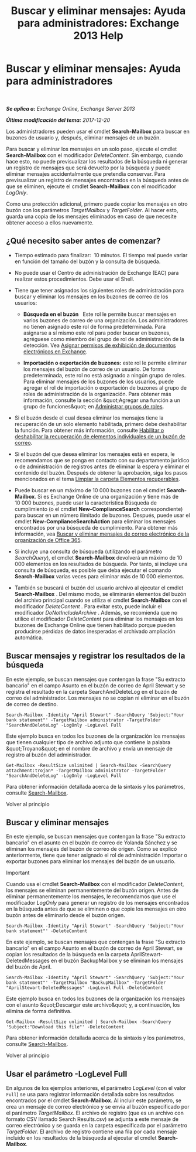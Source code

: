 ﻿---
title: 'Buscar y eliminar mensajes: Ayuda para administradores: Exchange 2013 Help'
TOCTitle: 'Buscar y eliminar mensajes: Ayuda para administradores'
ms:assetid: 8c36bb03-e716-4fdd-9958-4aa7a2a1db42
ms:mtpsurl: https://technet.microsoft.com/es-es/library/Ff459253(v=EXCHG.150)
ms:contentKeyID: 52061895
ms.date: 05/22/2018
mtps_version: v=EXCHG.150
ms.translationtype: MT
---

# Buscar y eliminar mensajes: Ayuda para administradores

 

_**Se aplica a:** Exchange Online, Exchange Server 2013_

_**Última modificación del tema:** 2017-12-20_

Los administradores pueden usar el cmdlet **Search-Mailbox** para buscar en buzones de usuario y, después, eliminar mensajes de un buzón.

Para buscar y eliminar los mensajes en un solo paso, ejecute el cmdlet **Search-Mailbox** con el modificador *DeleteContent*. Sin embargo, cuando hace esto, no puede previsualizar los resultados de la búsqueda ni generar un registro de mensajes que será devuelto por la búsqueda y puede eliminar mensajes accidentalmente que pretendía conservar. Para previsualizar un registro de mensajes encontrados en la búsqueda antes de que se eliminen, ejecute el cmdlet **Search-Mailbox** con el modificador *LogOnly*.

Como una protección adicional, primero puede copiar los mensajes en otro buzón con los parámetros *TargetMailbox* y *TargetFolder*. Al hacer esto, guarda una copia de los mensajes eliminados en caso de que necesite obtener acceso a ellos nuevamente.

## ¿Qué necesito saber antes de comenzar?

  - Tiempo estimado para finalizar:  10 minutos. El tiempo real puede variar en función del tamaño del buzón y la consulta de búsqueda.

  - No puede usar el Centro de administración de Exchange (EAC) para realizar estos procedimientos. Debe usar el Shell.

  - Tiene que tener asignados los siguientes roles de administración para buscar y eliminar los mensajes en los buzones de correo de los usuarios:
    
      - **Búsqueda en el buzón**   Este rol le permite buscar mensajes en varios buzones de correo de una organización. Los administradores no tienen asignado este rol de forma predeterminada. Para asignarse a sí mismo este rol para poder buscar en buzones, agréguese como miembro del grupo de rol de administración de la detección. Vea [Asignar permisos de exhibición de documentos electrónicos en Exchange](https://docs.microsoft.com/es-es/exchange/security-and-compliance/in-place-ediscovery/assign-ediscovery-permissions).
    
      - **Importación o exportación de buzones:**  este rol le permite eliminar los mensajes del buzón de correo de un usuario. De forma predeterminada, este rol no está asignado a ningún grupo de roles. Para eliminar mensajes de los buzones de los usuarios, puede agregar el rol de importación o exportación de buzones al grupo de roles de administración de la organización. Para obtener más información, consulte la sección \&quot;Agregar una función a un grupo de funciones\&quot; en [Administrar grupos de roles](manage-role-groups-exchange-2013-help.md).

  - Si el buzón desde el cual desea eliminar los mensajes tiene la recuperación de un solo elemento habilitada, primero debe deshabilitar la función. Para obtener más información, consulte [Habilitar o deshabilitar la recuperación de elementos individuales de un buzón de correo](https://docs.microsoft.com/es-es/exchange/recipients-in-exchange-online/manage-user-mailboxes/enable-or-disable-single-item-recovery).

  - Si el buzón del que desea eliminar los mensajes está en espera, le recomendamos que se ponga en contacto con su departamento jurídico o de administración de registros antes de eliminar la espera y eliminar el contenido del buzón. Después de obtener la aprobación, siga los pasos mencionados en el tema [Limpiar la carpeta Elementos recuperables](clean-up-the-recoverable-items-folder-exchange-2013-help.md).

  - Puede buscar en un máximo de 10 000 buzones con el cmdlet **Search-Mailbox**. Si es Exchange Online de una organización y tiene más de 10 000 buzones, puede usar la característica Búsqueda de cumplimiento (o el cmdlet **New-ComplianceSearch** correspondiente) para buscar en un número ilimitado de buzones. Después, puede usar el cmdlet **New-ComplianceSearchAction** para eliminar los mensajes encontrados por una búsqueda de cumplimiento. Para obtener más información, vea [Buscar y eliminar mensajes de correo electrónico de la organización de Office 365](https://go.microsoft.com/fwlink/p/?linkid=786856).

  - Si incluye una consulta de búsqueda (utilizando el parámetro *SearchQuery*), el cmdlet **Search-Mailbox** devolverá un máximo de 10 000 elementos en los resultados de búsqueda. Por tanto, si incluye una consulta de búsqueda, es posible que deba ejecutar el comando **Search-Mailbox** varias veces para eliminar más de 10 000 elementos.

  - También se buscará el buzón del usuario archivo al ejecutar el cmdlet **Search-Mailbox** . Del mismo modo, se eliminarán elementos del buzón del archivo principal cuando se utiliza el cmdlet **Search-Mailbox** con el modificador *DeleteContent* . Para evitar esto, puede incluir el modificador *DoNotIncludeArchive* . Además, se recomienda que no utilice el modificador *DeleteContent* para eliminar los mensajes en los buzones de Exchange Online que tienen habilitado porque pueden producirse pérdidas de datos inesperadas el archivado ampliación automática.

## Buscar mensajes y registrar los resultados de la búsqueda

En este ejemplo, se buscan mensajes que contengan la frase "Su extracto bancario" en el campo Asunto en el buzón de correo de April Stewart y se registra el resultado en la carpeta SearchAndDeleteLog en el buzón de correo del administrador. Los mensajes no se copian ni eliminar en el buzón de correo de destino.

    Search-Mailbox -Identity "April Stewart" -SearchQuery 'Subject:"Your bank statement"' -TargetMailbox administrator -TargetFolder "SearchAndDeleteLog" -LogOnly -LogLevel Full

Este ejemplo busca en todos los buzones de la organización los mensajes que tienen cualquier tipo de archivo adjunto que contiene la palabra \&quot;Troyano\&quot; en el nombre de archivo y envía un mensaje de registro al buzón del administrador.

    Get-Mailbox -ResultSize unlimited | Search-Mailbox -SearchQuery attachment:trojan* -TargetMailbox administrator -TargetFolder "SearchAndDeleteLog" -LogOnly -LogLevel Full

Para obtener información detallada acerca de la sintaxis y los parámetros, consulte [Search-Mailbox](https://technet.microsoft.com/es-es/library/dd298173\(v=exchg.150\)).

Volver al principio

## Buscar y eliminar mensajes

En este ejemplo, se buscan mensajes que contengan la frase "Su extracto bancario" en el asunto en el buzón de correo de Yolanda Sánchez y se eliminan los mensajes del buzón de correo de origen. Como se explicó anteriormente, tiene que tener asignado el rol de administración Importar o exportar buzones para eliminar los mensajes del buzón de un usuario.


> [!IMPORTANT]
> Cuando usa el cmdlet <STRONG>Search-Mailbox</STRONG> con el modificador <EM>DeleteContent</EM>, los mensajes se eliminan permanentemente del buzón origen. Antes de eliminar permanentemente los mensajes, le recomendamos que use el modificador <EM>LogOnly</EM> para generar un registro de los mensajes encontrados en la búsqueda antes de que se eliminen o que copie los mensajes en otro buzón antes de eliminarlo desde el buzón origen.



    Search-Mailbox -Identity "April Stewart" -SearchQuery 'Subject:"Your bank statement"' -DeleteContent

En este ejemplo, se buscan mensajes que contengan la frase "Su extracto bancario" en el campo Asunto en el buzón de correo de April Stewart, se copian los resultados de la búsqueda en la carpeta AprilStewart-DeletedMessages en el buzón BackupMailbox y se eliminan los mensajes del buzón de April.

    Search-Mailbox -Identity "April Stewart" -SearchQuery 'Subject:"Your bank statement"' -TargetMailbox "BackupMailbox" -TargetFolder "AprilStewart-DeletedMessages" -LogLevel Full -DeleteContent

Este ejemplo busca en todos los buzones de la organización los mensajes con el asunto \&quot;Descargar este archivo\&quot; y, a continuación, los elimina de forma definitiva.

    Get-Mailbox -ResultSize unlimited | Search-Mailbox -SearchQuery 'Subject:"Download this file"' -DeleteContent

Para obtener información detallada acerca de la sintaxis y los parámetros, consulte [Search-Mailbox](https://technet.microsoft.com/es-es/library/dd298173\(v=exchg.150\)).

Volver al principio

## Usar el parámetro -LogLevel Full

En algunos de los ejemplos anteriores, el parámetro *LogLevel* (con el valor `Full`) se usa para registrar información detallada sobre los resultados encontrados por el cmdlet **Search-Mailbox**. Al incluir este parámetro, se crea un mensaje de correo electrónico y se envía al buzón especificado por el parámetro *TargetMailbox*. El archivo de registro (que es un archivo con formato CSV llamado Search Results.csv) se adjunta a este mensaje de correo electrónico y se guarda en la carpeta especificada por el parámetro *TargetFolder*. El archivo de registro contiene una fila por cada mensaje incluido en los resultados de la búsqueda al ejecutar el cmdlet **Search-Mailbox**.

